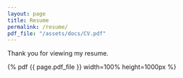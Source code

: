 ```yaml
---
layout: page
title: Resume
permalink: /resume/
pdf_file: "/assets/docs/CV.pdf" 
---
```


Thank you for viewing my resume.

{% pdf {{ page.pdf_file }} width=100% height=1000px %}